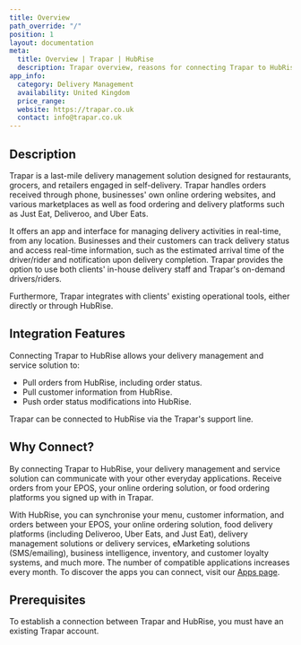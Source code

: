 ```yaml
---
title: Overview
path_override: "/"
position: 1
layout: documentation
meta:
  title: Overview | Trapar | HubRise
  description: Trapar overview, reasons for connecting Trapar to HubRise and summary of integrated features. Synchronise data between your EPOS and your other apps.
app_info:
  category: Delivery Management
  availability: United Kingdom
  price_range:
  website: https://trapar.co.uk
  contact: info@trapar.co.uk
---
```



## Description

Trapar is a last-mile delivery management solution designed for restaurants, grocers, and retailers engaged in self-delivery. Trapar handles orders received through phone, businesses' own online ordering websites, and various marketplaces as well as food ordering and delivery platforms such as Just Eat, Deliveroo, and Uber Eats. 

It offers an app and interface for managing delivery activities in real-time, from any location. Businesses and their customers can track delivery status and access real-time information, such as the estimated arrival time of the driver/rider and notification upon delivery completion. Trapar provides the option to use both clients' in-house delivery staff and Trapar's on-demand drivers/riders.

Furthermore, Trapar integrates with clients' existing operational tools, either directly or through HubRise. 

## Integration Features

Connecting Trapar to HubRise allows your delivery management and service solution to:

- Pull orders from HubRise, including order status.
- Pull customer information from HubRise.
- Push order status modifications into HubRise.

Trapar can be connected to HubRise via the Trapar's support line.


## Why Connect?

By connecting Trapar to HubRise, your delivery management and service solution can communicate with your other everyday applications. Receive orders from your EPOS, your online ordering solution, or food ordering platforms you signed up with in Trapar.

With HubRise, you can synchronise your menu, customer information, and orders between your EPOS, your online ordering solution, food delivery platforms (including Deliveroo, Uber Eats, and Just Eat), delivery management solutions or delivery services, eMarketing solutions (SMS/emailing), business intelligence, inventory, and customer loyalty systems, and much more. The number of compatible applications increases every month. To discover the apps you can connect, visit our [Apps page](/apps).

## Prerequisites

To establish a connection between Trapar and HubRise, you must have an existing Trapar account.
